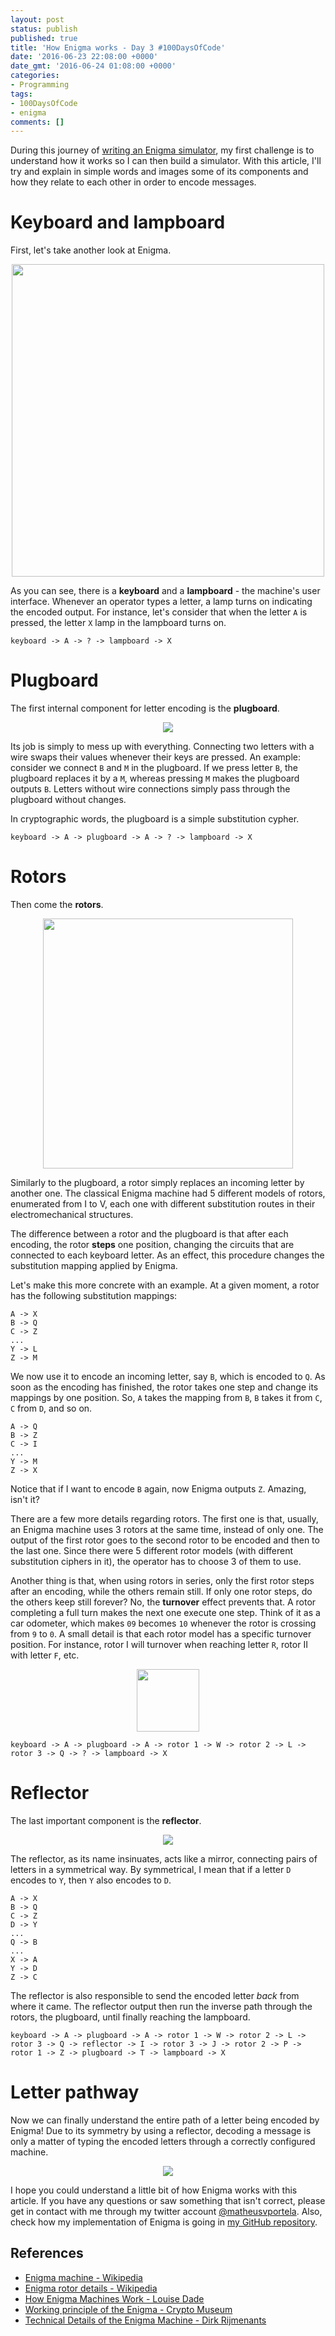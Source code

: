 ```yaml
---
layout: post
status: publish
published: true
title: 'How Enigma works - Day 3 #100DaysOfCode'
date: '2016-06-23 22:08:00 +0000'
date_gmt: '2016-06-24 01:08:00 +0000'
categories:
- Programming
tags:
- 100DaysOfCode
- enigma
comments: []
---
```


During this journey of [writing an Enigma simulator](day-1-enigma), my first challenge is to understand how it works so I can then build a simulator. With this article, I'll try and explain in simple words and images some of its components and how they relate to each other in order to encode messages.

# Keyboard and lampboard

First, let's take another look at Enigma.

<center><img src="/assets/images/enigma_outside.jpg" height="500"></center>

As you can see, there is a **keyboard** and a **lampboard** - the machine's user interface. Whenever an operator types a letter, a lamp turns on indicating the encoded output. For instance, let's consider that when the letter `A` is pressed, the letter `X` lamp in the lampboard turns on.

```
keyboard -> A -> ? -> lampboard -> X
```

# Plugboard

The first internal component for letter encoding is the **plugboard**.

<center><img src="/assets/images/enigma_plugboard.jpg"></center>

Its job is simply to mess up with everything. Connecting two letters with a wire swaps their values whenever their keys are pressed. An example: consider we connect `B` and `M` in the plugboard. If we press letter `B`, the plugboard replaces it by a `M`, whereas pressing `M` makes the plugboard outputs `B`. Letters without wire connections simply pass through the plugboard without changes.

In cryptographic words, the plugboard is a simple substitution cypher.

```
keyboard -> A -> plugboard -> A -> ? -> lampboard -> X
```

# Rotors

Then come the **rotors**.

<center><img src="/assets/images/enigma_rotors.jpg" height="400"></center>

Similarly to the plugboard, a rotor simply replaces an incoming letter by another one. The classical Enigma machine had 5 different models of rotors, enumerated from I to V, each one with different substitution routes in their electromechanical structures.

The difference between a rotor and the plugboard is that after each encoding, the rotor **steps** one position, changing the circuits that are connected to each keyboard letter. As an effect, this procedure changes the substitution mapping applied by Enigma.

Let's make this more concrete with an example. At a given moment, a rotor has the following substitution mappings:

```
A -> X
B -> Q
C -> Z
...
Y -> L
Z -> M
```

We now use it to encode an incoming letter, say `B`, which is encoded to `Q`. As soon as the encoding has finished, the rotor takes one step and change its mappings by one position. So, `A` takes the mapping from `B`, `B` takes it from `C`, `C` from `D`, and so on.

```
A -> Q
B -> Z
C -> I
...
Y -> M
Z -> X
```

Notice that if I want to encode `B` again, now Enigma outputs `Z`. Amazing, isn't it?

There are a few more details regarding rotors. The first one is that, usually, an Enigma machine uses 3 rotors at the same time, instead of only one. The output of the first rotor goes to the second rotor to be encoded and then to the last one. Since there were 5 different rotor models (with different substitution ciphers in it), the operator has to choose 3 of them to use.

Another thing is that, when using rotors in series, only the first rotor steps after an encoding, while the others remain still. If only one rotor steps, do the others keep still forever? No, the **turnover** effect prevents that. A rotor completing a full turn makes the next one execute one step. Think of it as a car odometer, which makes `09` becomes `10` whenever the rotor is crossing from `9` to `0`. A small detail is that each rotor model has a specific turnover position. For instance, rotor I will turnover when reaching letter `R`, rotor II with letter `F`, etc.

<center><img src="/assets/images/odometer.jpg" height="100"></center>

```
keyboard -> A -> plugboard -> A -> rotor 1 -> W -> rotor 2 -> L -> rotor 3 -> Q -> ? -> lampboard -> X
```

# Reflector

The last important component is the **reflector**.

<center><img src="/assets/images/enigma_reflector.jpg"></center>

The reflector, as its name insinuates, acts like a mirror, connecting pairs of letters in a symmetrical way. By symmetrical, I mean that if a letter `D` encodes to `Y`, then `Y` also encodes to `D`.

```
A -> X
B -> Q
C -> Z
D -> Y
...
Q -> B
...
X -> A
Y -> D
Z -> C
```

The reflector is also responsible to send the encoded letter *back* from where it came. The reflector output then run the inverse path through the rotors, the plugboard, until finally reaching the lampboard.

```
keyboard -> A -> plugboard -> A -> rotor 1 -> W -> rotor 2 -> L -> rotor 3 -> Q -> reflector -> I -> rotor 3 -> J -> rotor 2 -> P -> rotor 1 -> Z -> plugboard -> T -> lampboard -> X
```

# Letter pathway

Now we can finally understand the entire path of a letter being encoded by Enigma! Due to its symmetry by using a reflector, decoding a message is only a matter of typing the encoded letters through a correctly configured machine.

<center><img src="/assets/images/enigma_letter_path.png"></center>

I hope you could understand a little bit of how Enigma works with this article. If you have any questions or saw something that isn't correct, please get in contact with me through my twitter account [@matheusvportela](https://twitter.com/matheusvportela). Also, check how my implementation of Enigma is going in [my GitHub repository](https://github.com/matheusportela/enigma-machine).

## References

- [Enigma machine - Wikipedia](https://en.wikipedia.org/wiki/Enigma_machine)
- [Enigma rotor details - Wikipedia](https://en.wikipedia.org/wiki/Enigma_rotor_details)
- [How Enigma Machines Work - Louise Dade](http://enigma.louisedade.co.uk/howitworks.html)
- [Working principle of the Enigma - Crypto Museum](http://www.cryptomuseum.com/crypto/enigma/working.htm)
- [Technical Details of the Enigma Machine - Dirk Rijmenants](http://users.telenet.be/d.rijmenants/en/enigmatech.htm)